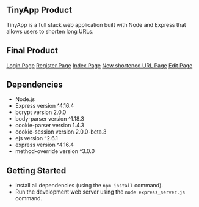 ## TinyApp Product

TinyApp is a full stack web application built with Node and Express that allows users to shorten long URLs.

## Final Product

[Login Page](/docs/login.png)
[Register Page](/docs/register.png)
[Index Page](/docs/index.png)
[New shortened URL Page](/docs/newURL.png)
[Edit Page](/docs/edit.png)

## Dependencies

- Node.js
- Express version ^4.16.4
- bcrypt version 2.0.0
- body-parser version ^1.18.3
- cookie-parser version 1.4.3
- cookie-session version 2.0.0-beta.3
- ejs version ^2.6.1
- express version ^4.16.4
- method-override version ^3.0.0

## Getting Started

- Install all dependencies (using the `npm install` command).
- Run the development web server using the `node express_server.js` command.